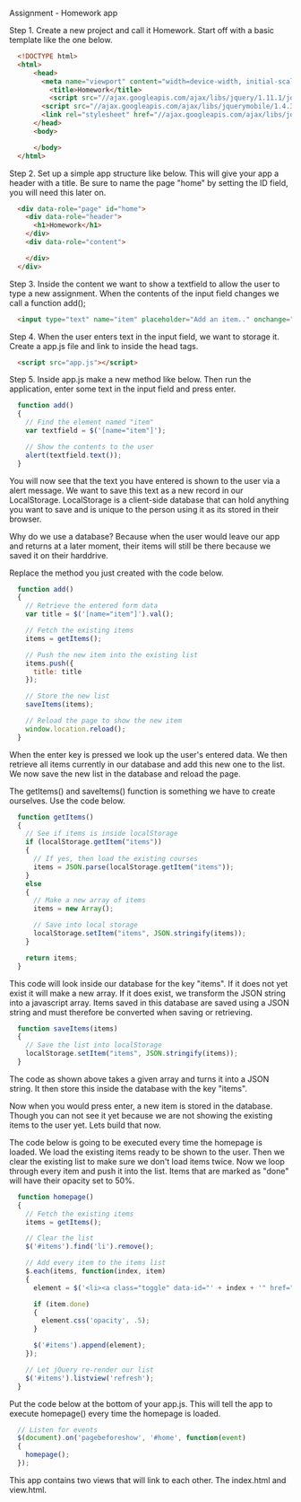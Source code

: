 Assignment - Homework app

Step 1. Create a new project and call it Homework. Start off with a basic template like the one below.

```html
  <!DOCTYPE html>
  <html>
      <head>
  		<meta name="viewport" content="width=device-width, initial-scale=1">
          <title>Homework</title>
          <script src="//ajax.googleapis.com/ajax/libs/jquery/1.11.1/jquery.min.js"></script>
  		<script src="//ajax.googleapis.com/ajax/libs/jquerymobile/1.4.3/jquery.mobile.min.js"></script>
  		<link rel="stylesheet" href="//ajax.googleapis.com/ajax/libs/jquerymobile/1.4.3/jquery.mobile.min.css" />
      </head>
      <body>

      </body>
  </html>
```

Step 2. Set up a simple app structure like below. This will give your app a header with a title. Be sure to name the page "home" by setting the ID field, you will need this later on.

```html
  <div data-role="page" id="home">
    <div data-role="header">
      <h1>Homework</h1>
    </div>
    <div data-role="content">

    </div>
  </div>
```

Step 3. Inside the content we want to show a textfield to allow the user to type a new assignment. When the contents of the input field changes we call a function add();

```html
  <input type="text" name="item" placeholder="Add an item.." onchange="add();">
```

Step 4. When the user enters text in the input field, we want to storage it. Create a app.js file and link to inside the head tags.

```html
  <script src="app.js"></script>
```

Step 5. Inside app.js make a new method like below. Then run the application, enter some text in the input field and press enter.

```js
  function add()
  {
    // Find the element named "item"
    var textfield = $('[name="item"]');

    // Show the contents to the user
    alert(textfield.text());
  }
```

You will now see that the text you have entered is shown to the user via a alert message. We want to save this text as a new record in our LocalStorage. LocalStorage is a client-side database that can hold anything you want to save and is unique to the person using it as its stored in their browser.

Why do we use a database? Because when the user would leave our app and returns at a later moment, their items will still be there because we saved it on their harddrive.

Replace the method you just created with the code below.

```js
  function add()
  {
    // Retrieve the entered form data
    var title = $('[name="item"]').val();

    // Fetch the existing items
    items = getItems();

    // Push the new item into the existing list
    items.push({
      title: title
    });

    // Store the new list
    saveItems(items);

    // Reload the page to show the new item
    window.location.reload();
  }
```

When the enter key is pressed we look up the user's entered data. We then retrieve all items currently in our database and add this new one to the list. We now save the new list in the database and reload the page.

The getItems() and saveItems() function is something we have to create ourselves. Use the code below.

```js
  function getItems()
  {
    // See if items is inside localStorage
    if (localStorage.getItem("items"))
    {
      // If yes, then load the existing courses
      items = JSON.parse(localStorage.getItem("items"));
    }
    else
    {
      // Make a new array of items
      items = new Array();

      // Save into local storage
      localStorage.setItem("items", JSON.stringify(items));
    }

    return items;
  }
```

This code will look inside our database for the key "items". If it does not yet exist it will make a new array. If it does exist, we transform the JSON string into a javascript array. Items saved in this database are saved using a JSON string and must therefore be converted when saving or retrieving.

```js
  function saveItems(items)
  {
    // Save the list into localStorage
    localStorage.setItem("items", JSON.stringify(items));
  }
```

The code as shown above takes a given array and turns it into a JSON string. It then store this inside the database with the key "items".

Now when you would press enter, a new item is stored in the database. Though you can not see it yet because we are not showing the existing items to the user yet. Lets build that now.

The code below is going to be executed every time the homepage is loaded. We load the existing items ready to be shown to the user. Then we clear the existing list to make sure we don't load items twice. Now we loop through every item and push it into the list. Items that are marked as "done" will have their opacity set to 50%.

```js
  function homepage()
  {
    // Fetch the existing items
    items = getItems();

    // Clear the list
    $('#items').find('li').remove();

    // Add every item to the items list
    $.each(items, function(index, item)
    {
      element = $('<li><a class="toggle" data-id="' + index + '" href="#"><h2>' + item.title + '</h2></a><a href="view.html?' + index + '"></li>');

      if (item.done)
      {
        element.css('opacity', .5);
      }

      $('#items').append(element);
    });

    // Let jQuery re-render our list
    $('#items').listview('refresh');
  }
```

Put the code below at the bottom of your app.js. This will tell the app to execute homepage() every time the homepage is loaded.

```js
  // Listen for events
  $(document).on('pagebeforeshow', '#home', function(event)
  {
    homepage();
  });
```



This app contains two views that will link to each other. The index.html and view.html.
